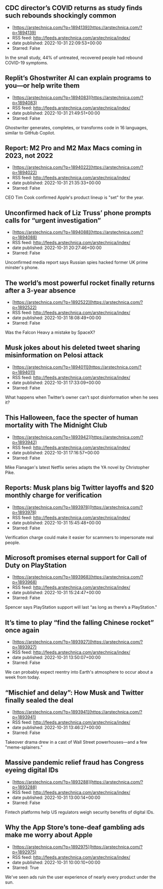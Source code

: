 ## CDC director’s COVID returns as study finds such rebounds shockingly common
 - [https://arstechnica.com/?p=1894139](https://arstechnica.com/?p=1894139)
 - RSS feed: http://feeds.arstechnica.com/arstechnica/index/
 - date published: 2022-10-31 22:09:53+00:00
 - Starred: False

In the small study, 44% of untreated, recovered people had rebound COVID-19 symptoms.

## Replit’s Ghostwriter AI can explain programs to you—or help write them
 - [https://arstechnica.com/?p=1894083](https://arstechnica.com/?p=1894083)
 - RSS feed: http://feeds.arstechnica.com/arstechnica/index/
 - date published: 2022-10-31 21:49:51+00:00
 - Starred: False

Ghostwriter generates, completes, or transforms code in 16 languages, similar to GitHub Copilot.

## Report: M2 Pro and M2 Max Macs coming in 2023, not 2022
 - [https://arstechnica.com/?p=1894022](https://arstechnica.com/?p=1894022)
 - RSS feed: http://feeds.arstechnica.com/arstechnica/index/
 - date published: 2022-10-31 21:35:33+00:00
 - Starred: False

CEO Tim Cook confirmed Apple's product lineup is "set" for the year.

## Unconfirmed hack of Liz Truss’ phone prompts calls for “urgent investigation”
 - [https://arstechnica.com/?p=1894088](https://arstechnica.com/?p=1894088)
 - RSS feed: http://feeds.arstechnica.com/arstechnica/index/
 - date published: 2022-10-31 20:27:46+00:00
 - Starred: False

Unconfirmed media report says Russian spies hacked former UK prime minster's phone.

## The world’s most powerful rocket finally returns after a 3-year absence
 - [https://arstechnica.com/?p=1892522](https://arstechnica.com/?p=1892522)
 - RSS feed: http://feeds.arstechnica.com/arstechnica/index/
 - date published: 2022-10-31 18:08:49+00:00
 - Starred: False

Was the Falcon Heavy a mistake by SpaceX?

## Musk jokes about his deleted tweet sharing misinformation on Pelosi attack
 - [https://arstechnica.com/?p=1894011](https://arstechnica.com/?p=1894011)
 - RSS feed: http://feeds.arstechnica.com/arstechnica/index/
 - date published: 2022-10-31 17:33:09+00:00
 - Starred: False

What happens when Twitter’s owner can’t spot disinformation when he sees it?

## This Halloween, face the specter of human mortality with The Midnight Club
 - [https://arstechnica.com/?p=1893942](https://arstechnica.com/?p=1893942)
 - RSS feed: http://feeds.arstechnica.com/arstechnica/index/
 - date published: 2022-10-31 17:16:57+00:00
 - Starred: False

Mike Flanagan's latest Netflix series adapts the YA novel by Christopher Pike.

## Reports: Musk plans big Twitter layoffs and $20 monthly charge for verification
 - [https://arstechnica.com/?p=1893978](https://arstechnica.com/?p=1893978)
 - RSS feed: http://feeds.arstechnica.com/arstechnica/index/
 - date published: 2022-10-31 15:45:48+00:00
 - Starred: False

Verification charge could make it easier for scammers to impersonate real people.

## Microsoft promises eternal support for Call of Duty on PlayStation
 - [https://arstechnica.com/?p=1893968](https://arstechnica.com/?p=1893968)
 - RSS feed: http://feeds.arstechnica.com/arstechnica/index/
 - date published: 2022-10-31 15:24:47+00:00
 - Starred: False

Spencer says PlayStation support will last “as long as there’s a PlayStation."

## It’s time to play “find the falling Chinese rocket” once again
 - [https://arstechnica.com/?p=1893927](https://arstechnica.com/?p=1893927)
 - RSS feed: http://feeds.arstechnica.com/arstechnica/index/
 - date published: 2022-10-31 13:50:07+00:00
 - Starred: False

We can probably expect reentry into Earth's atmosphere to occur about a week from today.

## “Mischief and delay”: How Musk and Twitter finally sealed the deal
 - [https://arstechnica.com/?p=1893941](https://arstechnica.com/?p=1893941)
 - RSS feed: http://feeds.arstechnica.com/arstechnica/index/
 - date published: 2022-10-31 13:46:27+00:00
 - Starred: False

Takeover drama drew in a cast of Wall Street powerhouses—and a few "meme-splainers."

## Massive pandemic relief fraud has Congress eyeing digital IDs
 - [https://arstechnica.com/?p=1893288](https://arstechnica.com/?p=1893288)
 - RSS feed: http://feeds.arstechnica.com/arstechnica/index/
 - date published: 2022-10-31 13:00:14+00:00
 - Starred: False

Fintech platforms help US regulators weigh security benefits of digital IDs.

## Why the App Store’s tone-deaf gambling ads make me worry about Apple
 - [https://arstechnica.com/?p=1892975](https://arstechnica.com/?p=1892975)
 - RSS feed: http://feeds.arstechnica.com/arstechnica/index/
 - date published: 2022-10-31 10:00:10+00:00
 - Starred: True

We've seen ads ruin the user experience of nearly every product under the sun.
